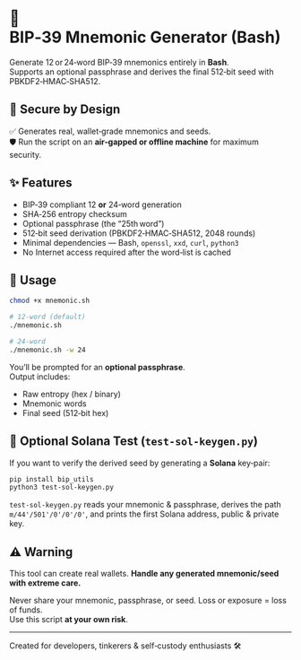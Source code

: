 # 🔐 BIP‑39 Mnemonic Generator (Bash)

Generate 12 or 24‑word BIP‑39 mnemonics entirely in **Bash**.  
Supports an optional passphrase and derives the final 512‑bit seed with PBKDF2‑HMAC‑SHA512.

## 🔐 Secure by Design

✅ Generates real, wallet‑grade mnemonics and seeds.  
🛡️ Run the script on an **air‑gapped or offline machine** for maximum security.

## ✨ Features

- BIP‑39 compliant 12 **or** 24‑word generation  
- SHA‑256 entropy checksum  
- Optional passphrase (the “25th word”)  
- 512‑bit seed derivation (PBKDF2‑HMAC‑SHA512, 2048 rounds)  
- Minimal dependencies — Bash, `openssl`, `xxd`, `curl`, `python3`  
- No Internet access required after the word‑list is cached

## 🚀 Usage

```bash
chmod +x mnemonic.sh

# 12‑word (default)
./mnemonic.sh

# 24‑word
./mnemonic.sh -w 24
```

You’ll be prompted for an **optional passphrase**.  
Output includes:

* Raw entropy (hex / binary)  
* Mnemonic words  
* Final seed (512‑bit hex)

## 🧪 Optional Solana Test (`test-sol-keygen.py`)

If you want to verify the derived seed by generating a **Solana** key‑pair:

```bash
pip install bip_utils
python3 test-sol-keygen.py
```

`test-sol-keygen.py` reads your mnemonic & passphrase, derives the path  
`m/44'/501'/0'/0'/0'`, and prints the first Solana address, public & private key.

## ⚠️ Warning

This tool can create real wallets. **Handle any generated mnemonic/seed with extreme care.**

Never share your mnemonic, passphrase, or seed. Loss or exposure = loss of funds.  
Use this script **at your own risk**.

---

Created for developers, tinkerers & self‑custody enthusiasts 🛠️
